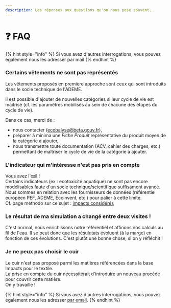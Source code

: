 ```yaml
---
description: Les réponses aux questions qu'on nous pose souvent...
---
```


# ❓ FAQ

{% hint style="info" %}
Si vous avez d'autres interrogations, vous pouvez également nous les adresser par mail&#x20;
{% endhint %}

### Certains vêtements ne sont pas représentés

Les vêtements proposés en première approche sont ceux qui sont introduits dans le socle technique de l'ADEME.

Il est possible d'ajouter de nouvelles catégories si leur cycle de vie est maitrisé (cf. les paramètres mobilisés au sein de chacune des étapes du cycle de vie).&#x20;

Dans ce cas, merci de :&#x20;

* nous contacter (ecobalyse@beta.gouv.fr),
* préparer à minima une _Fiche Produit_ représentative du produit moyen de la catégorie à ajouter,
* nous transmettre toute documentation (ACV, cahier des charges, etc.) permettant de maîtriser le cycle de vie de la catégorie à ajouter.

### L'indicateur qui m'intéresse n'est pas pris en compte

Vous avez l'œil ! \
Certains indicateurs (ex : ecotoxicité aquatique) ne sont pas encore modélisables faute d'un socle technique/scientifique suffisament avancé. \
Nous sommes en relation avec les fournisseurs de données (référentiel européen PEF, ADEME, Ecoinvent, etc.) pour palier à cette limite. \
Cf. page méthodo sur ce sujet : [impacts considérés](textile/impacts-consideres.md)

### Le résultat de ma simulation a changé entre deux visites !

C'est normal, nous enrichissons notre référentiel et affinons nos calculs au fil de l'eau. Il se peut donc que les résulutats évoluent (à la marge) en fonction de ces évolutions. C'est plutôt une bonne chose, si on y réfléchit !

### Je ne peux pas choisir le cuir

Le cuir n'est pas proposé parmi les matières référencées dans la base Impacts pour le textile.\
La prise en compte du cuir nécessiterait d'introduire un nouveau procédé pour couvrir cette matière. \
On y travaille !

{% hint style="info" %}
Si vous avez d'autres interrogations, vous pouvez également nous les adresser [par email](mailto:ecobalyse@beta.gouv.fr).
{% endhint %}
